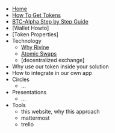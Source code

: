 * [Home](/) 
* [How To Get Tokens](how_to_get_tokens.md)
* [BTC-Alpha Step by Step Guide](btc-alpha.md)
* [Wallet Howto]
* [Token Properties]
* Technology
    * [Why Rivine](https://github.com/rivine/rivine/blob/master/doc/whitepaper.md)
    * [Atomic Swaps](https://github.com/rivine/rivine/blob/master/doc/atomicswap/atomicswap.md)
    * [decentralized exchange]
* Why use our token inside your solution
* How to integrate in our own app
* Circles
    * ...
* Presentations
    * ...
* Tools
    * this website, why this approach
    * mattermost 
    * trello
